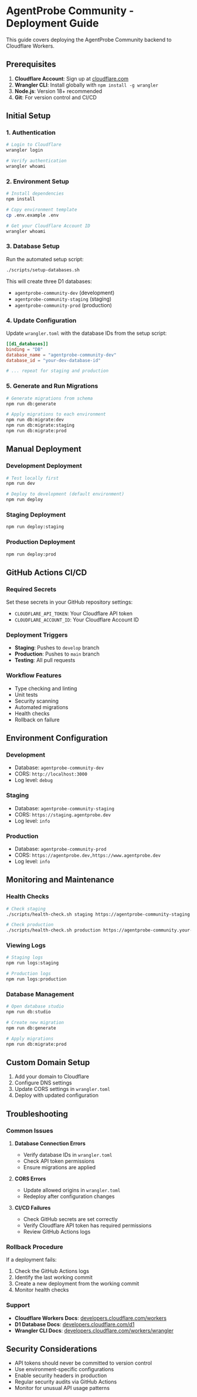 # AgentProbe Community - Deployment Guide

This guide covers deploying the AgentProbe Community backend to Cloudflare Workers.

## Prerequisites

1. **Cloudflare Account**: Sign up at [cloudflare.com](https://cloudflare.com)
2. **Wrangler CLI**: Install globally with `npm install -g wrangler`
3. **Node.js**: Version 18+ recommended
4. **Git**: For version control and CI/CD

## Initial Setup

### 1. Authentication

```bash
# Login to Cloudflare
wrangler login

# Verify authentication
wrangler whoami
```

### 2. Environment Setup

```bash
# Install dependencies
npm install

# Copy environment template
cp .env.example .env

# Get your Cloudflare Account ID
wrangler whoami
```

### 3. Database Setup

Run the automated setup script:

```bash
./scripts/setup-databases.sh
```

This will create three D1 databases:
- `agentprobe-community-dev` (development)
- `agentprobe-community-staging` (staging)
- `agentprobe-community-prod` (production)

### 4. Update Configuration

Update `wrangler.toml` with the database IDs from the setup script:

```toml
[[d1_databases]]
binding = "DB"
database_name = "agentprobe-community-dev"
database_id = "your-dev-database-id"

# ... repeat for staging and production
```

### 5. Generate and Run Migrations

```bash
# Generate migrations from schema
npm run db:generate

# Apply migrations to each environment
npm run db:migrate:dev
npm run db:migrate:staging
npm run db:migrate:prod
```

## Manual Deployment

### Development Deployment

```bash
# Test locally first
npm run dev

# Deploy to development (default environment)
npm run deploy
```

### Staging Deployment

```bash
npm run deploy:staging
```

### Production Deployment

```bash
npm run deploy:prod
```

## GitHub Actions CI/CD

### Required Secrets

Set these secrets in your GitHub repository settings:

- `CLOUDFLARE_API_TOKEN`: Your Cloudflare API token
- `CLOUDFLARE_ACCOUNT_ID`: Your Cloudflare Account ID

### Deployment Triggers

- **Staging**: Pushes to `develop` branch
- **Production**: Pushes to `main` branch
- **Testing**: All pull requests

### Workflow Features

- Type checking and linting
- Unit tests
- Security scanning
- Automated migrations
- Health checks
- Rollback on failure

## Environment Configuration

### Development
- Database: `agentprobe-community-dev`
- CORS: `http://localhost:3000`
- Log level: `debug`

### Staging
- Database: `agentprobe-community-staging`
- CORS: `https://staging.agentprobe.dev`
- Log level: `info`

### Production
- Database: `agentprobe-community-prod`
- CORS: `https://agentprobe.dev,https://www.agentprobe.dev`
- Log level: `info`

## Monitoring and Maintenance

### Health Checks

```bash
# Check staging
./scripts/health-check.sh staging https://agentprobe-community-staging.your-subdomain.workers.dev

# Check production
./scripts/health-check.sh production https://agentprobe-community.your-subdomain.workers.dev
```

### Viewing Logs

```bash
# Staging logs
npm run logs:staging

# Production logs
npm run logs:production
```

### Database Management

```bash
# Open database studio
npm run db:studio

# Create new migration
npm run db:generate

# Apply migrations
npm run db:migrate:prod
```

## Custom Domain Setup

1. Add your domain to Cloudflare
2. Configure DNS settings
3. Update CORS settings in `wrangler.toml`
4. Deploy with updated configuration

## Troubleshooting

### Common Issues

1. **Database Connection Errors**
   - Verify database IDs in `wrangler.toml`
   - Check API token permissions
   - Ensure migrations are applied

2. **CORS Errors**
   - Update allowed origins in `wrangler.toml`
   - Redeploy after configuration changes

3. **CI/CD Failures**
   - Check GitHub secrets are set correctly
   - Verify Cloudflare API token has required permissions
   - Review GitHub Actions logs

### Rollback Procedure

If a deployment fails:

1. Check the GitHub Actions logs
2. Identify the last working commit
3. Create a new deployment from the working commit
4. Monitor health checks

### Support

- **Cloudflare Workers Docs**: [developers.cloudflare.com/workers](https://developers.cloudflare.com/workers)
- **D1 Database Docs**: [developers.cloudflare.com/d1](https://developers.cloudflare.com/d1)
- **Wrangler CLI Docs**: [developers.cloudflare.com/workers/wrangler](https://developers.cloudflare.com/workers/wrangler)

## Security Considerations

- API tokens should never be committed to version control
- Use environment-specific configurations
- Enable security headers in production
- Regular security audits via GitHub Actions
- Monitor for unusual API usage patterns